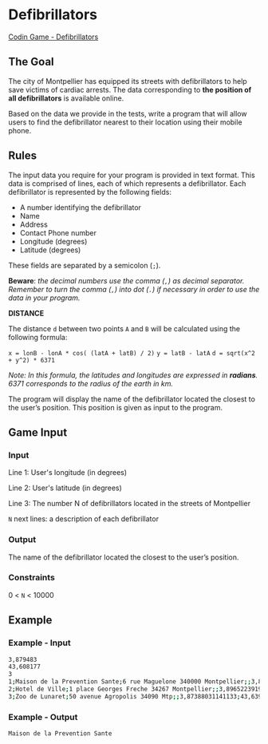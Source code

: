 # Defibrillators

[Codin Game - Defibrillators](https://www.codingame.com/training/easy/defibrillators)

## The Goal

The city of Montpellier has equipped its streets with defibrillators to help save victims of cardiac arrests. The data corresponding to __the position of all defibrillators__ is available online.

Based on the data we provide in the tests, write a program that will allow users to find the defibrillator nearest to their location using their mobile phone.

## Rules

The input data you require for your program is provided in text format.
This data is comprised of lines, each of which represents a defibrillator. Each defibrillator is represented by the following fields:

* A number identifying the defibrillator
* Name
* Address
* Contact Phone number
* Longitude (degrees)
* Latitude (degrees)

These fields are separated by a semicolon (`;`).

__Beware__: _the decimal numbers use the comma (`,`) as decimal separator. Remember to turn the comma (`,`) into dot (`.`) if necessary in order to use the data in your program._

__DISTANCE__

The distance `d` between two points `A` and `B` will be calculated using the following formula:

`x = lonB - lonA * cos( (latA + latB) / 2)`
`y = latB - latA`
`d = sqrt(x^2 + y^2) * 6371`

_Note: In this formula, the latitudes and longitudes are expressed in __radians__. 6371 corresponds to the radius of the earth in km._

The program will display the name of the defibrillator located the closest to the user’s position. This position is given as input to the program.

## Game Input

### Input

Line 1: User's longitude (in degrees)

Line 2: User's latitude (in degrees)

Line 3: The number N of defibrillators located in the streets of Montpellier

`N` next lines: a description of each defibrillator

### Output

The name of the defibrillator located the closest to the user’s position.

### Constraints

0 < `N` < 10000

## Example

### Example - Input

```sh
3,879483
43,608177
3
1;Maison de la Prevention Sante;6 rue Maguelone 340000 Montpellier;;3,87952263361082;43,6071285339217
2;Hotel de Ville;1 place Georges Freche 34267 Montpellier;;3,89652239197876;43,5987299452849
3;Zoo de Lunaret;50 avenue Agropolis 34090 Mtp;;3,87388031141133;43,6395872778854
```

### Example - Output

```
Maison de la Prevention Sante
```
